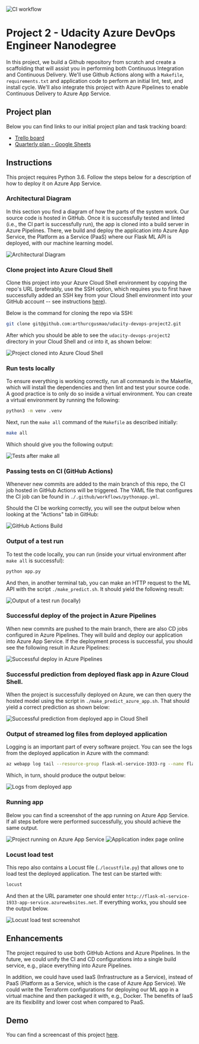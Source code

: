 ![CI workflow](https://github.com/arthurcgusmao/udacity-devops-project2/actions/workflows/pythonapp.yml/badge.svg)

# Project 2 - Udacity Azure DevOps Engineer Nanodegree

In this project, we build a Github repository from scratch and create a scaffolding that will assist you in performing both Continuous Integration and Continuous Delivery. We'll use Github Actions along with a `Makefile`, `requirements.txt` and application code to perform an initial lint, test, and install cycle. We'll also integrate this project with Azure Pipelines to enable Continuous Delivery to Azure App Service.


## Project plan

Below you can find links to our initial project plan and task tracking board:
- [Trello board](https://trello.com/b/nGom8u7k/devops-engineer-project-2)
- [Quarterly plan - Google Sheets](https://docs.google.com/spreadsheets/d/1xu738gRjtE2W-Y7g0yxVfe0bbP9INLvNuagDkJUsia4/edit?usp=sharing)


## Instructions

This project requires Python 3.6. Follow the steps below for a description of how to deploy it on Azure App Service.


### Architectural Diagram

In this section you find a diagram of how the parts of the system work. Our source code is hosted in GitHub. Once it is successfully tested and linted (i.e., the CI part is successfully run), the app is cloned into a build server in Azure Pipelines. There, we build and deploy the application into Azure App Service, the Platform as a Service (PaaS) where our Flask ML API is deployed, with our machine learning model.

![Architectural Diagram](./diagram.png)


### Clone project into Azure Cloud Shell

Clone this project into your Azure Cloud Shell environment by copying the repo's URL (preferably, use the SSH option, which requires you to first have successfully added an SSH key from your Cloud Shell environment into your GitHub account -- see instructions [here](https://docs.github.com/en/authentication/connecting-to-github-with-ssh/adding-a-new-ssh-key-to-your-github-account)).

Below is the command for cloning the repo via SSH:

```bash
git clone git@github.com:arthurcgusmao/udacity-devops-project2.git
```

After which you should be able to see the `udacity-devops-project2` directory in your Cloud Shell and `cd` into it, as shown below:

![Project cloned into Azure Cloud Shell](./Screenshot_Azure-Cloud-Shell.png)


### Run tests locally

To ensure everything is working correctly, run all commands in the Makefile, which will install the dependencies and then lint and test your source code. A good practice is to only do so inside a virtual environment. You can create a virtual environment by running the following:

```bash
python3 -m venv .venv
```

Next, run the `make all` command of the `Makefile` as described initially:

```bash
make all
```

Which should give you the following output:

![Tests after make all](./Screenshot_Pytest-after-make-all.png)


### Passing tests on CI (GitHub Actions)

Whenever new commits are added to the main branch of this repo, the CI job hosted in GitHub Actions will be triggered. The YAML file that configures the CI job can be found in `./.github/workflows/pythonapp.yml`.

Should the CI be working correctly, you will see the output below when looking at the "Actions" tab in GitHub:

![GitHub Actions Build](./Screenshot_GitHub-Actions-build.png)


### Output of a test run

To test the code locally, you can run (inside your virtual environment after `make all` is successful):

```bash
python app.py
```

And then, in another terminal tab, you can make an HTTP request to the ML API with the script `./make_predict.sh`. It should yield the following result:

![Output of a test run (locally)](./Screenshot_Output-of-a-test-run.png)


### Successful deploy of the project in Azure Pipelines

When new commits are pushed to the main branch, there are also CD jobs configured in Azure Pipelines. They will build and deploy our application into Azure App Service. If the deployment process is successful, you should see the following result in Azure Pipelines:

![Successful deploy in Azure Pipelines](./Screenshot_Successful-deploy-on-CD-(Azure-Pipelines).png)


### Successful prediction from deployed flask app in Azure Cloud Shell.

When the project is successfully deployed on Azure, we can then query the hosted model using the script in `./make_predict_azure_app.sh`. That should yield a correct prediction as shown below:

![Successful prediction from deployed app in Cloud Shell](./Screenshot_Output-of-run-on-Azure-Cloud-Shell.png)


### Output of streamed log files from deployed application

Logging is an important part of every software project. You can see the logs from the deployed application in Azure with the command:

```bash
az webapp log tail --resource-group flask-ml-service-1933-rg --name flask-ml-service-1933-app-service
```

Which, in turn, should produce the output below:

![Logs from deployed app](./Screenshot_Logs-on-Cloud-Shell.png)


### Running app

Below you can find a screenshot of the app running on Azure App Service. If all steps before were performed successfully, you should achieve the same output.

![Project running on Azure App Service](Screenshot_App-running-on-Azure-App-Services.png)
![Application index page online](Screenshot_Project-running-on-App-Service.png)


### Locust load test

This repo also contains a Locust file (`./locustfile.py`) that allows one to load test the deployed application. The test can be started with:

```bash
locust
```

And then at the URL parameter one should enter `http://flask-ml-service-1933-app-service.azurewebsites.net`. If everything works, you should see the output below.

![Locust load test screenshot](Screenshot_Locust-load-test.png)


## Enhancements

The project required to use both GitHub Actions and Azure Pipelines. In the future, we could unify the CI and CD configurations into a single build service, e.g., place everything into Azure Pipelines.

In addition, we could have used IaaS (Infrastructure as a Service), instead of PaaS (Platform as a Service, which is the case of Azure App Service). We could write the Terraform configurations for deploying our ML app in a virtual machine and then packaged it with, e.g., Docker. The benefits of IaaS are its flexibility and lower cost when compared to PaaS.


## Demo

You can find a screencast of this project [here](https://youtu.be/gyXptp5R4cQ).
